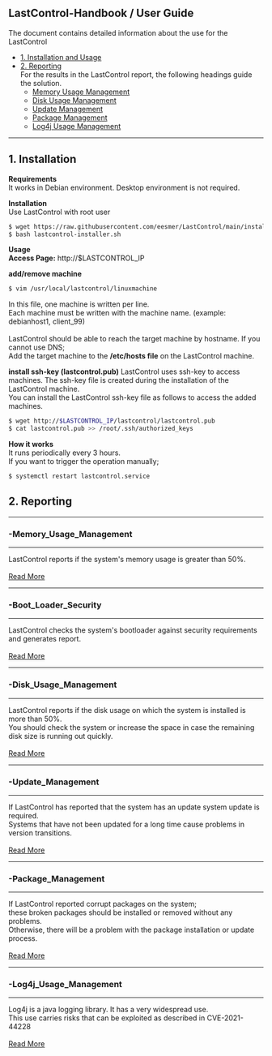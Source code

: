 ## LastControl-Handbook / User Guide
The document contains detailed information about the use for the LastControl
- [1. Installation and Usage](#1-installation)
- [2. Reporting](#2-reporting)<br>
  For the results in the LastControl report, the following headings guide the solution.<br>
  - [Memory Usage Management](#-memory_usage_management)<br>
  - [Disk Usage Management](#-disk_usage_management)<br>
  - [Update Management](#-update_management)<br>
  - [Package Management](#-package_management)<br>
  - [Log4j Usage Management](#-log4j_usage_management)<br>
---

## 1. Installation

**Requirements**<br>
It works in Debian environment. Desktop environment is not required.<br>

**Installation**<br>
Use LastControl with root user
```sh
$ wget https://raw.githubusercontent.com/eesmer/LastControl/main/install/lastcontrol-installer.sh
$ bash lastcontrol-installer.sh
```
**Usage**<br>
**Access Page:** http://$LASTCONTROL_IP

**add/remove machine**
```sh
$ vim /usr/local/lastcontrol/linuxmachine
```
In this file, one machine is written per line.<br>
Each machine must be written with the machine name.
(example: debianhost1, client_99) <br>
<br>
LastControl should be able to reach the target machine by hostname.
If you cannot use DNS;<br>
Add the target machine to the **/etc/hosts file** on the LastControl machine.

**install ssh-key (lastcontrol.pub)**
LastControl uses ssh-key to access machines. The ssh-key file is created during the installation of the LastControl machine.<br>
You can install the LastControl ssh-key file as follows to access the added machines.
```sh
$ wget http://$LASTCONTROL_IP/lastcontrol/lastcontrol.pub
$ cat lastcontrol.pub >> /root/.ssh/authorized_keys
```
**How it works**<br>
It runs periodically every 3 hours.<br>
If you want to trigger the operation manually;<br>
```sh
$ systemctl restart lastcontrol.service
```

## 2. Reporting
---
### -Memory_Usage_Management
---
LastControl reports if the system's memory usage is greater than 50%. <br>
<br>
[Read More](https://github.com/eesmer/LastControl/blob/main/docs/Memory_usage_Management.md)

---
### -Boot_Loader_Security
---
LastControl checks the system's bootloader against security requirements and generates report. <br>
<br>
[Read More](https://github.com/eesmer/LastControl/blob/main/docs/bootloader_security.md)

---
### -Disk_Usage_Management
---
LastControl reports if the disk usage on which the system is installed is more than 50%. <br>
You should check the system or increase the space in case the remaining disk size is running out quickly. <br>
<br>
[Read More](https://github.com/eesmer/LastControl/blob/main/docs/Disk_usage_Management.md)

---
### -Update_Management
---
If LastControl has reported that the system has an update system update is required. <br>
Systems that have not been updated for a long time cause problems in version transitions. <br>
<br>
[Read More](https://github.com/eesmer/LastControl/blob/main/docs/Update_Management.md)

---
### -Package_Management
---
If LastControl reported corrupt packages on the system; <br>
these broken packages should be installed or removed without any problems. <br>
Otherwise, there will be a problem with the package installation or update process. <br>
<br>
[Read More](https://github.com/eesmer/LastControl/blob/main/docs/Package_Management.md)

---
### -Log4j_Usage_Management
---
Log4j is a java logging library. It has a very widespread use. <br>
This use carries risks that can be exploited as described in CVE-2021-44228 <br>
<br>
[Read More](https://github.com/eesmer/LastControl/blob/main/docs/Log4j_usage_Management.md)

